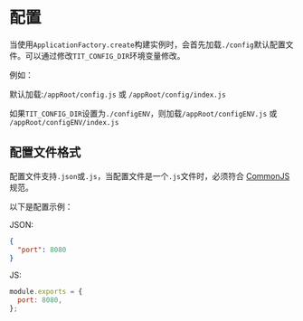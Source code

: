 # 配置

当使用`ApplicationFactory.create`构建实例时，会首先加载`./config`默认配置文件。可以通过修改`TIT_CONFIG_DIR`环境变量修改。

例如：

默认加载:`/appRoot/config.js` 或 `/appRoot/config/index.js`

如果`TIT_CONFIG_DIR`设置为`./configENV`，则加载`/appRoot/configENV.js` 或 `/appRoot/configENV/index.js`

## 配置文件格式

配置文件支持`.json`或`.js`，当配置文件是一个`.js`文件时，必须符合 [CommonJS](https://requirejs.org/docs/commonjs.html) 规范。

以下是配置示例：

JSON:

```json
{
  "port": 8080
}
```

JS:

```javascript
module.exports = {
  port: 8080,
};
```
